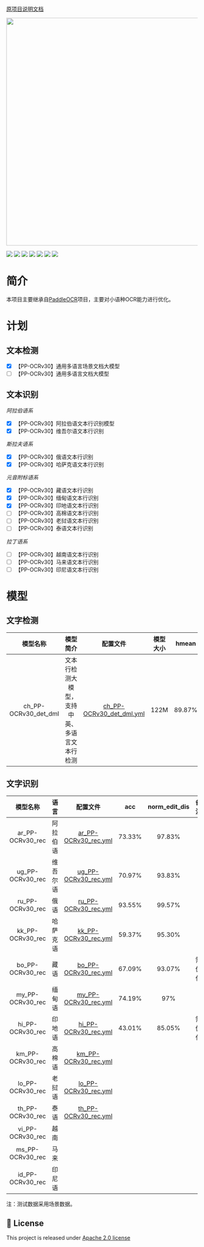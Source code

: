   [原项目说明文档](README_ch.md)

<p align="center">
 <img src="./doc/PaddleOCR_log.png" align="middle" width = "600"/>
<p align="center">
<p align="left">
    <a href="./LICENSE"><img src="https://img.shields.io/badge/license-Apache%202-dfd.svg"></a>
    <a href="https://github.com/PaddlePaddle/PaddleOCR/releases"><img src="https://img.shields.io/github/v/release/PaddlePaddle/PaddleOCR?color=ffa"></a>
    <a href=""><img src="https://img.shields.io/badge/python-3.7+-aff.svg"></a>
    <a href=""><img src="https://img.shields.io/badge/os-linux%2C%20win%2C%20mac-pink.svg"></a>
    <a href=""><img src="https://img.shields.io/pypi/format/PaddleOCR?color=c77"></a>
    <a href="https://pypi.org/project/PaddleOCR/"><img src="https://img.shields.io/pypi/dm/PaddleOCR?color=9cf"></a>
    <a href="https://github.com/PaddlePaddle/PaddleOCR/stargazers"><img src="https://img.shields.io/github/stars/PaddlePaddle/PaddleOCR?color=ccf"></a>
</p>

# 简介

本项目主要继承自[PaddleOCR](https://github.com/PaddlePaddle/PaddleOCR)项目，主要对小语种OCR能力进行优化。

# 计划

## 文本检测

- [x] 【PP-OCRv30】通用多语言场景文档大模型
- [ ] 【PP-OCRv30】通用多语言文档大模型

## 文本识别

*阿拉伯语系*

- [x] 【PP-OCRv30】阿拉伯语文本行识别模型
- [x] 【PP-OCRv30】维吾尔语文本行识别

*斯拉夫语系*

- [x] 【PP-OCRv30】俄语文本行识别
- [x] 【PP-OCRv30】哈萨克语文本行识别

*元音附标语系*

- [x] 【PP-OCRv30】藏语文本行识别
- [x] 【PP-OCRv30】缅甸语文本行识别
- [x] 【PP-OCRv30】印地语文本行识别
- [ ] 【PP-OCRv30】高棉语文本行识别
- [ ] 【PP-OCRv30】老挝语文本行识别
- [ ] 【PP-OCRv30】泰语文本行识别

*拉丁语系*

- [ ] 【PP-OCRv30】越南语文本行识别
- [ ] 【PP-OCRv30】马来语文本行识别
- [ ] 【PP-OCRv30】印尼语文本行识别

# 模型

## **文字检测**

|       模型名称       |                   模型简介                   |                           配置文件                           | 模型大小 | hmean  |
| :------------------: | :------------------------------------------: | :----------------------------------------------------------: | :------: | ------ |
| ch_PP-OCRv30_det_dml | 文本行检测大模型，支持中英、多语言文本行检测 | [ch_PP-OCRv30_det_dml.yml](./configs/det/ch_PP-OCRv30/ch_PP-OCRv30_det_dml.yml) |   122M   | 89.87% |

## 文字识别

|     模型名称     |   语言   |                           配置文件                           |  acc   | norm_edit_dis | 备注   |
| :--------------: | :------: | :----------------------------------------------------------: | :----: | :-----------: | ------ |
| ar_PP-OCRv30_rec | 阿拉伯语 | [ar_PP-OCRv30_rec.yml](./configs/rec/PP-OCRv30/ar_PP-OCRv30_rec.yml) | 73.33% |    97.83%     |        |
| ug_PP-OCRv30_rec | 维吾尔语 | [ug_PP-OCRv30_rec.yml](./configs/rec/PP-OCRv30/ug_PP-OCRv30_rec.yml) | 70.97% |    93.83%     |        |
| ru_PP-OCRv30_rec |   俄语   | [ru_PP-OCRv30_rec.yml](./configs/rec/PP-OCRv30/ru_PP-OCRv30_rec.yml) | 93.55% |    99.57%     |        |
| kk_PP-OCRv30_rec | 哈萨克语 | [kk_PP-OCRv30_rec.yml](./configs/rec/PP-OCRv30/kk_PP-OCRv30_rec.yml) | 59.37% |    95.30%     |        |
| bo_PP-OCRv30_rec |   藏语   | [bo_PP-OCRv30_rec.yml](./configs/rec/PP-OCRv30/bo_PP-OCRv30_rec.yml) | 67.09% |    93.07%     | 需优化 |
| my_PP-OCRv30_rec |  缅甸语  | [my_PP-OCRv30_rec.yml](./configs/rec/PP-OCRv30/my_PP-OCRv30_rec.yml) | 74.19% |      97%      |        |
| hi_PP-OCRv30_rec |  印地语  | [hi_PP-OCRv30_rec.yml](./configs/rec/PP-OCRv30/hi_PP-OCRv30_rec.yml) | 43.01% |    85.05%     | 需优化 |
| km_PP-OCRv30_rec |  高棉语  | [km_PP-OCRv30_rec.yml](./configs/rec/PP-OCRv30/km_PP-OCRv30_rec.yml) |        |               |        |
| lo_PP-OCRv30_rec |  老挝语  | [lo_PP-OCRv30_rec.yml](./configs/rec/PP-OCRv30/lo_PP-OCRv30_rec.yml) |        |               |        |
| th_PP-OCRv30_rec |   泰语   | [th_PP-OCRv30_rec.yml](./configs/rec/PP-OCRv30/th_PP-OCRv30_rec.yml) |        |               |        |
| vi_PP-OCRv30_rec |   越南   |                                                              |        |               |        |
| ms_PP-OCRv30_rec |   马来   |                                                              |        |               |        |
| id_PP-OCRv30_rec |  印尼语  |                                                              |        |               |        |

注：测试数据采用场景数据。

## 📄 License

This project is released under <a href="https://github.com/PaddlePaddle/PaddleOCR/blob/master/LICENSE">Apache 2.0 license</a>
